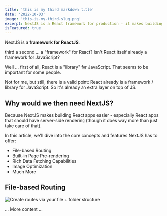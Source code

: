 ```yaml
---
title: 'this is my third markdown title'
date: '2022-10-03'
image: 'this-is-my-third-slug.png'
excerpt: NextJS is a React framework for production - it makes building fullstack React apps and sites a breeze and ships with built-in SSR.
isFeatured: true
---
```


NextJS is a **framework for ReactJS**.

third a second ... a "framework" for React? Isn't React itself already a framework for JavaScript?

Well ... first of all, React is a "library" for JavaScript. That seems to be important for some people.

Not for me, but still, there is a valid point: React already is a framework / library for JavaScript. So it's already an extra layer on top of JS.

## Why would we then need NextJS?

Because NextJS makes building React apps easier - especially React apps that should have server-side rendering (though it does way more than just take care of that).

In this article, we'll dive into the core concepts and features NextJS has to offer:

- File-based Routing
- Built-in Page Pre-rendering
- Rich Data Fetching Capabilities
- Image Optimization
- Much More

## File-based Routing

![Create routes via your file + folder structure](this-is-my-third-slug.png)

... More content ...